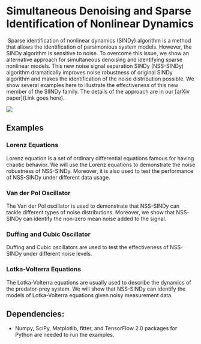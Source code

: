 ﻿# Simultaneous Denoising and Sparse Identification of Nonlinear Dynamics
﻿
Sparse identification of nonlinear dynamics (SINDy) algorithm is a method that allows the identification of parsimonious system models. However, the SINDy algorithm is sensitive to noise. To overcome this issue, we show an alternative approach for simultaneous denoising and identifying sparse nonlinear models. This new noise signal separation SINDy (NSS-SINDy) algorithm dramatically improves noise robustness of original SINDy algorithm and makes the identification of the noise distribution possible. We show several examples here to illustrate the effectiveness of this new member of the SIINDy family. The details of the approach are in our  [arXiv paper](Link goes here).

![](Images/Methods.jpg)

## Examples
### Lorenz Equations
Lorenz equation is a set of ordinary differential equations famous for having chaotic behavior. We will use the Lorenz equations to demonstrate the noise robustness of NSS-SINDy. Moreover, it is also used to test the performance of NSS-SINDy under different data usage.
### Van der Pol Oscillator
The Van der Pol oscillator is used to demonstrate that NSS-SINDy can tackle different types of noise distributions. Moreover, we show that NSS-SINDy can identify the non-zero mean noise added to the signal.
### Duffing and Cubic Oscillator
Duffing and Cubic oscillators are used to test the effectiveness of NSS-SINDy under different noise levels.
### Lotka-Volterra Equations
The Lotka-Volterra equations are usually used to describe the dynamics of the predator-prey system. We will show that NSS-SINDy can identify the models of Lotka-Volterra equations given noisy measurement data.

## Dependencies:

* Numpy, SciPy, Matplotlib, fitter, and TensorFlow 2.0 packages for Python are needed to run the examples.


